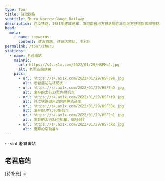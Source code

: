 ```yaml
---
type: Tour
title: 驻汝铁路
subtitle: Zhuru Narrow Gauge Railway
description: 驻汝铁路，1981年建成通车，由河南省地方铁路局驻马店地方铁路指挥部管辖。线路全长33千米，西起驻马店东站，东至汝南站。老君庙站是驻汝线上的枢纽车站，与老独线在此交汇。老独线1976年建成通车，连接汝南县的老君庙站和确山县的独山村站。驻汝铁路是河南地方铁路中停运最晚的线路之一。停运前，驻汝线、老独线的主要货源是独山村的矿石。当地停止采矿后，两条线路逐渐失去功能。2013年，驻汝线发生列车在平交道口与汽车相撞的事故，促使线路最终停运。
head:
  meta:
    - name: keywords
      content: 驻汝铁路, 驻马店窄轨, 老君庙
permalink: /tour/zhuru
stations:
  - name: 老君庙站
    mainPic: 
      url: https://s4.ax1x.com/2022/01/29/HSFMc9.jpg
      alt: 老君庙站站房
    pics:
      - url: https://s4.ax1x.com/2022/01/29/HSFU9e.jpg
        alt: 老君庙站站场现状
      - url: https://s4.ax1x.com/2022/01/29/HSFthD.jpg
        alt: 废弃的太行2A型内燃机车
      - url: https://s4.ax1x.com/2022/01/29/HSFYtO.jpg
        alt: 驻汝铁路运用过的两种轨道车
      - url: https://s4.ax1x.com/2022/01/29/HSF30x.jpg
        alt: 废弃的JMY380型机车
      - url: https://s4.ax1x.com/2022/01/29/HSF1n1.jpg
        alt: 废弃的太行2A型机车，编号007
      - url: https://s4.ax1x.com/2022/01/29/HSFQXR.jpg
        alt: 废弃的窄轨客车
---
```


::: slot 老君庙站
## 老君庙站

\[待补充\]
:::

